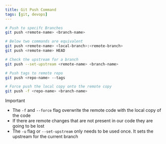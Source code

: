 ```yaml
---
title: Git Push Command
tags: [git, devops]
---
```


````bash
# Push to specifc Branches
git push <remote-name> <branch-name>

# Below two commands are equivalent
git push <remote-name> <local-branch>:<remote-branch>
git push <remote-name> HEAD

# Check the upstream for a branch
git push --set-upstream <remote-name> <branch-name>

# Push tags to remote repo
git push <repo-name> --tags

# Force push the local copy onto the remote copy
git push -f <repo-name> <branch-name>
````

 > [!important]
 > * The `-f` and `--force` flag overwrite the remote code with the local copy of the code
 > * If there are remote changes that are not present in our code they are going to be lost
 > * The `-u` flag or `--set-upstream` only needs to be used once. It sets the upstream for the current branch